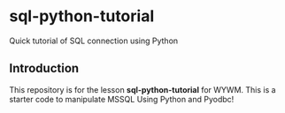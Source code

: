 # sql-python-tutorial
Quick tutorial of SQL connection using Python

## Introduction
This repository is for the lesson **sql-python-tutorial** for WYWM.
This is a starter code to manipulate MSSQL Using Python and Pyodbc!
